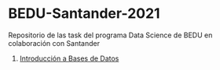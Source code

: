 # BEDU-Santander-2021
Repositorio de las task del programa Data Science de BEDU en colaboración con Santander

1. [Introducción a Bases de Datos](https://github.com/LIZZETHGOMEZ/BEDU-Santander-2021/tree/main/Introduccion%20a%20Bases%20de%20Datos)
